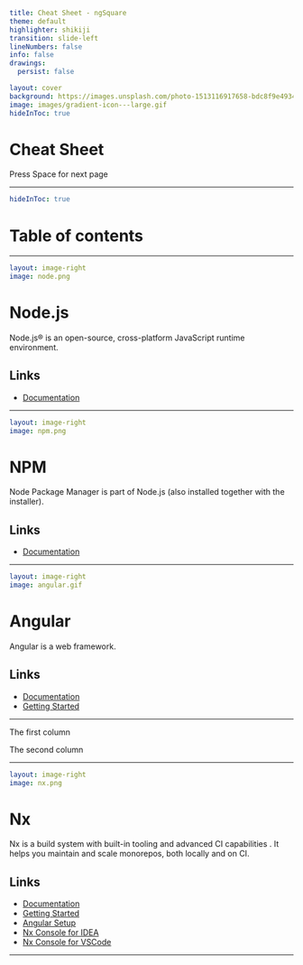 ```yaml
title: Cheat Sheet - ngSquare
theme: default
highlighter: shikiji
transition: slide-left
lineNumbers: false
info: false
drawings:
  persist: false

layout: cover
background: https://images.unsplash.com/photo-1513116917658-bdc8f9e49348?q=80&w=2400&auto=format&fit=crop&ixlib=rb-4.0.3&ixid=M3wxMjA3fDB8MHxwaG90by1wYWdlfHx8fGVufDB8fHx8fA%3D%3D
image: images/gradient-icon---large.gif
hideInToc: true
```

# Cheat Sheet

<div class="pt-12">
  <span @click="$slidev.nav.next" class="px-2 py-1 rounded cursor-pointer" hover="bg-white bg-opacity-10">
    Press Space for next page <carbon:arrow-right class="inline"/>
  </span>
</div>

<div class="abs-br m-6 flex gap-2">
  <a href="https://github.com/ng-square/slides" target="_blank" alt="GitHub" title="Open in GitHub"
    class="text-xl slidev-icon-btn opacity-50 !border-none !hover:text-white">
    <carbon-logo-github />
  </a>
</div>

---

```yaml
hideInToc: true
```

# Table of contents

<Toc maxDepth="1"></Toc>

---

```yaml
layout: image-right
image: node.png
```

# Node.js

Node.js® is an open-source, cross-platform JavaScript runtime environment.

## Links

- [Documentation](https://nodejs.org/en)

---

```yaml
layout: image-right
image: npm.png
```

# NPM

Node Package Manager is part of Node.js (also installed together with the installer).

## Links

- [Documentation](https://www.npmjs.com/)

---

```yaml
layout: image-right
image: angular.gif
```

# Angular

Angular is a web framework.

## Links

- [Documentation](https://angular.dev/)
- [Getting Started](https://angular.dev/tools/cli/setup-local)

---

<div class="grid grid-cols-2 gap-4">
<div>

The first column

</div>
<div>

The second column

</div>
</div>

---

```yaml
layout: image-right
image: nx.png
```

# Nx

Nx is a build system with built-in tooling and advanced CI capabilities . It helps you maintain and scale monorepos, both locally and on CI.

## Links

- [Documentation](https://nx.dev/)
- [Getting Started](https://nx.dev/getting-started/intro)
- [Angular Setup](https://nx.dev/getting-started/tutorials/angular-standalone-tutorial)
- [Nx Console for IDEA](https://plugins.jetbrains.com/plugin/21060-nx-console)
- [Nx Console for VSCode](https://marketplace.visualstudio.com/items?itemName=nrwl.angular-console)

---
